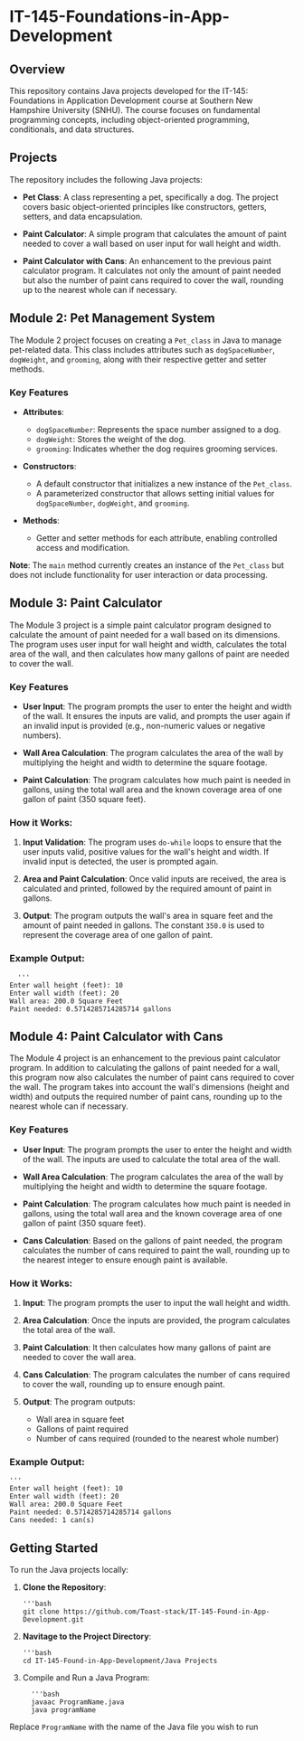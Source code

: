 # IT-145-Foundations-in-App-Development

## Overview

This repository contains Java projects developed for the IT-145: Foundations in Application Development course at Southern New Hampshire University (SNHU). The course focuses on fundamental programming concepts, including object-oriented programming, conditionals, and data structures.

## Projects

The repository includes the following Java projects:

- **Pet Class**: A class representing a pet, specifically a dog. The project covers basic object-oriented principles like constructors, getters, setters, and data encapsulation.
  
- **Paint Calculator**: A simple program that calculates the amount of paint needed to cover a wall based on user input for wall height and width.

- **Paint Calculator with Cans**: An enhancement to the previous paint calculator program. It calculates not only the amount of paint needed but also the number of paint cans required to cover the wall, rounding up to the nearest whole can if necessary.

## Module 2: Pet Management System

The Module 2 project focuses on creating a `Pet_class` in Java to manage pet-related data. This class includes attributes such as `dogSpaceNumber`, `dogWeight`, and `grooming`, along with their respective getter and setter methods.

### Key Features

- **Attributes**:
  - `dogSpaceNumber`: Represents the space number assigned to a dog.
  - `dogWeight`: Stores the weight of the dog.
  - `grooming`: Indicates whether the dog requires grooming services.

- **Constructors**:
  - A default constructor that initializes a new instance of the `Pet_class`.
  - A parameterized constructor that allows setting initial values for `dogSpaceNumber`, `dogWeight`, and `grooming`.

- **Methods**:
  - Getter and setter methods for each attribute, enabling controlled access and modification.

**Note**: The `main` method currently creates an instance of the `Pet_class` but does not include functionality for user interaction or data processing.

## Module 3: Paint Calculator

The Module 3 project is a simple paint calculator program designed to calculate the amount of paint needed for a wall based on its dimensions. The program uses user input for wall height and width, calculates the total area of the wall, and then calculates how many gallons of paint are needed to cover the wall.

### Key Features

- **User Input**: The program prompts the user to enter the height and width of the wall. It ensures the inputs are valid, and prompts the user again if an invalid input is provided (e.g., non-numeric values or negative numbers).
  
- **Wall Area Calculation**: The program calculates the area of the wall by multiplying the height and width to determine the square footage.

- **Paint Calculation**: The program calculates how much paint is needed in gallons, using the total wall area and the known coverage area of one gallon of paint (350 square feet).

### How it Works:

1. **Input Validation**: The program uses `do-while` loops to ensure that the user inputs valid, positive values for the wall's height and width. If invalid input is detected, the user is prompted again.

2. **Area and Paint Calculation**: Once valid inputs are received, the area is calculated and printed, followed by the required amount of paint in gallons.

3. **Output**: The program outputs the wall's area in square feet and the amount of paint needed in gallons. The constant `350.0` is used to represent the coverage area of one gallon of paint.

### Example Output:

      '''
    Enter wall height (feet): 10
    Enter wall width (feet): 20  
    Wall area: 200.0 Square Feet
    Paint needed: 0.5714285714285714 gallons


## Module 4: Paint Calculator with Cans

The Module 4 project is an enhancement to the previous paint calculator program. In addition to calculating the gallons of paint needed for a wall, this program now also calculates the number of paint cans required to cover the wall. The program takes into account the wall's dimensions (height and width) and outputs the required number of paint cans, rounding up to the nearest whole can if necessary.

### Key Features

- **User Input**: The program prompts the user to enter the height and width of the wall. The inputs are used to calculate the total area of the wall.
  
- **Wall Area Calculation**: The program calculates the area of the wall by multiplying the height and width to determine the square footage.

- **Paint Calculation**: The program calculates how much paint is needed in gallons, using the total wall area and the known coverage area of one gallon of paint (350 square feet).

- **Cans Calculation**: Based on the gallons of paint needed, the program calculates the number of cans required to paint the wall, rounding up to the nearest integer to ensure enough paint is available.

### How it Works:

1. **Input**: The program prompts the user to input the wall height and width.
2. **Area Calculation**: Once the inputs are provided, the program calculates the total area of the wall.
3. **Paint Calculation**: It then calculates how many gallons of paint are needed to cover the wall area.
4. **Cans Calculation**: The program calculates the number of cans required to cover the wall, rounding up to ensure enough paint.

5. **Output**: The program outputs:
   - Wall area in square feet
   - Gallons of paint required
   - Number of cans required (rounded to the nearest whole number)

### Example Output:

    '''
    Enter wall height (feet): 10
    Enter wall width (feet): 20
    Wall area: 200.0 Square Feet
    Paint needed: 0.5714285714285714 gallons
    Cans needed: 1 can(s)

## Getting Started
To run the Java projects locally:
1. **Clone the Repository**:

       '''bash
       git clone https://github.com/Toast-stack/IT-145-Found-in-App-Development.git
2. **Navitage to the Project Directory**:

       '''bash
       cd IT-145-Found-in-App-Development/Java Projects

3. Compile and Run a Java Program:

         '''bash
         javaac ProgramName.java
         java programName
Replace `ProgramName` with the name of the Java file you wish to run

